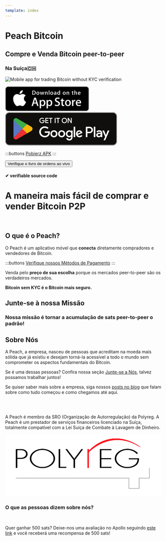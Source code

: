 ```yaml
---
template: index
---
```


<!--[teaser]-->

# Peach Bitcoin

## Compre e Venda Bitcoin <span>peer-to-peer</span>

### Na Suíça🇨🇭

<div class="inner-wrap">

![Mobile app for trading Bitcoin without KYC verification](/img/phones.png)

<div>
  <div class="md:flex items-end">
    <a href="https://testflight.apple.com/join/wfSPFEWG"><img class="h-180px md:h-90px" src="/img/home/download-on-the-app-store.svg" alt="Download Bitcoin app on the App Store without KYC verification"></a>
    <a class="md:ml-4" href="https://play.google.com/store/apps/details?id=com.peachbitcoin.peach.mainnet"><img class="h-180px md:h-90px" src="/img/home/get-it-on-google-play.svg" alt="Get Bitcoin app on Google Play store without ID verification"></a>
  </div>

:::buttons
[Pobierz APK](/pt/apk/)
:::

<button class="btn" id="customBtn" alt="Peachbitcoin P2P Orderbook, TOP NOKYC OrderBook, KycFree orderbook, Orderbook NOKYC" onclick="window.location.href='/pt/kycfree-orderbook'">Verifique o livro de ordens ao vivo</button>

</div>

</div>

#### ✔ verifiable source code

<!--[top]-->

# A maneira mais fácil de comprar e vender Bitcoin P2P

<br>

## O que é o Peach?

O Peach é um aplicativo móvel que **conecta** diretamente compradores e vendedores de Bitcoin.

:::buttons
[Verifique nossos Métodos de Pagamento](/pt/how-it-works/#available-payment-methods)
:::

Venda pelo **preço de sua escolha** porque os mercados peer-to-peer são os verdadeiros mercados.

**Bitcoin sem KYC é o Bitcoin mais seguro.**

<!--[mission]-->

## Junte-se à nossa Missão

### Nossa missão é tornar a acumulação de sats peer-to-peer o padrão!

<!--[about]-->

## Sobre Nós

A Peach, a empresa, nasceu de pessoas que acreditam na moeda mais sólida que já existiu e desejam torná-la acessível a todo o mundo sem comprometer os aspectos fundamentais do Bitcoin.

Se é uma dessas pessoas? Confira nossa seção [Junte-se a Nós](/pt/join-us/), talvez possamos trabalhar juntos!

Se quiser saber mais sobre a empresa, siga nossos [posts no blog](/blog/) que falam sobre como tudo começou e como chegamos até aqui.

<br><br>

A Peach é membro da SRO (Organização de Autorregulação) da Polyreg. A Peach é um prestador de serviços financeiros licenciado na Suíça, totalmente compatível com a Lei Suíça de Combate à Lavagem de Dinheiro.

<div class="flex justify-center"><div class="w-1/2">

![Swiss regulated Bitcoin exchange certified by Polyreg](/img/home/polyreg.png)

</div></div>

### O que as pessoas dizem sobre nós?

<br>
<div id="ap-widget-container" class="ap-widget-container" prod_code="peach" show ="top" bg_color="#FFFFFF" review_bg_color = "#FFFFFF" text_color = "#000000"></div>

Quer ganhar 500 sats? Deixe-nos uma avaliação no Apollo seguindo [este link](https://heyapollo.com/invite-review?prod=peach) e você receberá uma recompensa de 500 sats!
